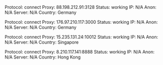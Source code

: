 Protocol: connect
Proxy: 88.198.212.91:3128
Status: working
IP: N/A
Anon: N/A
Server: N/A
Country: Germany

Protocol: connect
Proxy: 176.97.210.117:3000
Status: working
IP: N/A
Anon: N/A
Server: N/A
Country: Germany

Protocol: connect
Proxy: 15.235.131.24:10012
Status: working
IP: N/A
Anon: N/A
Server: N/A
Country: Singapore

Protocol: connect
Proxy: 8.210.117.141:8888
Status: working
IP: N/A
Anon: N/A
Server: N/A
Country: Hong Kong

